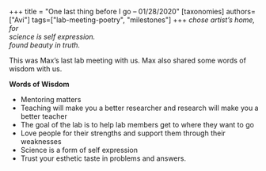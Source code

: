 +++
title = "One last thing before I go – 01/28/2020"
[taxonomies]
authors=["Avi"]
tags=["lab-meeting-poetry", "milestones"]
+++
*chose artist’s home, for\
science is self expression.\
found beauty in truth.*

This was Max’s last lab meeting with us. Max also shared some words of wisdom with us.

**Words of Wisdom**

- Mentoring matters
- Teaching will make you a better researcher and research will make you a better teacher
- The goal of the lab is to help lab members get to where they want to go
- Love people for their strengths and support them through their weaknesses
- Science is a form of self expression
- Trust your esthetic taste in problems and answers.